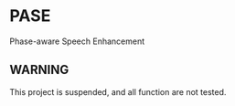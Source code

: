 # PASE
Phase-aware Speech Enhancement
## WARNING
This project is suspended, and all function are not tested.
